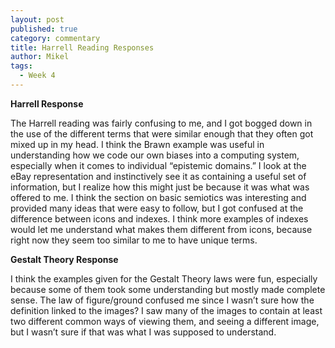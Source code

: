 ```yaml
---
layout: post
published: true
category: commentary
title: Harrell Reading Responses
author: Mikel
tags:
  - Week 4
---
```

**Harrell Response**

The Harrell reading was fairly confusing to me, and I got bogged down in the use of the different terms that were similar enough that they often got mixed up in my head. I think the Brawn example was useful in understanding how we code our own biases into a computing system, especially when it comes to individual “epistemic domains.” I look at the eBay representation and instinctively see it as containing a useful set of information, but I realize how this might just be because it was what was offered to me.
I think the section on basic semiotics was interesting and provided many ideas that were easy to follow, but I got confused at the difference between icons and indexes. I think more examples of indexes would let me understand what makes them different from icons, because right now they seem too similar to me to have unique terms.

**Gestalt Theory Response**

I think the examples given for the Gestalt Theory laws were fun, especially because some of them took some understanding but mostly made complete sense. The law of figure/ground confused me since I wasn’t sure how the definition linked to the images? I saw many of the images to contain at least two different common ways of viewing them, and seeing a different image, but I wasn’t sure if that was what I was supposed to understand. 
